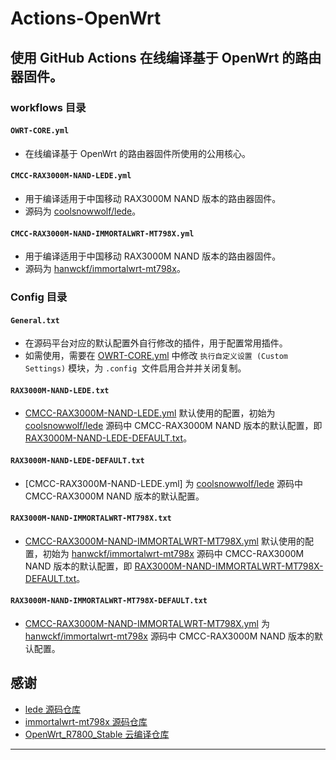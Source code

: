# Actions-OpenWrt

## 使用 GitHub Actions 在线编译基于 OpenWrt 的路由器固件。

### workflows 目录

#### `OWRT-CORE.yml`
- 在线编译基于 OpenWrt 的路由器固件所使用的公用核心。

#### `CMCC-RAX3000M-NAND-LEDE.yml`
- 用于编译适用于中国移动 RAX3000M NAND 版本的路由器固件。
- 源码为 [coolsnowwolf/lede](https://github.com/coolsnowwolf/lede)。

#### `CMCC-RAX3000M-NAND-IMMORTALWRT-MT798X.yml`
- 用于编译适用于中国移动 RAX3000M NAND 版本的路由器固件。
- 源码为 [hanwckf/immortalwrt-mt798x](https://github.com/hanwckf/immortalwrt-mt798x)。

### Config 目录

#### `General.txt`
- 在源码平台对应的默认配置外自行修改的插件，用于配置常用插件。
- 如需使用，需要在 [OWRT-CORE.yml](.github/workflows/OWRT-CORE.yml) 中修改 `执行自定义设置 (Custom Settings)` 模块，为 `.config `文件启用合并并关闭复制。

#### `RAX3000M-NAND-LEDE.txt`
- [CMCC-RAX3000M-NAND-LEDE.yml](.github/workflows/CMCC-RAX3000M-NAND-LEDE.yml) 默认使用的配置，初始为 [coolsnowwolf/lede](https://github.com/coolsnowwolf/lede) 源码中 CMCC-RAX3000M NAND 版本的默认配置，即 [RAX3000M-NAND-LEDE-DEFAULT.txt](Config/RAX3000M-NAND-LEDE-DEFAULT.txt)。

#### `RAX3000M-NAND-LEDE-DEFAULT.txt`
- [CMCC-RAX3000M-NAND-LEDE.yml] 为 [coolsnowwolf/lede](https://github.com/coolsnowwolf/lede) 源码中 CMCC-RAX3000M NAND 版本的默认配置。

#### `RAX3000M-NAND-IMMORTALWRT-MT798X.txt` 
- [CMCC-RAX3000M-NAND-IMMORTALWRT-MT798X.yml](.github/workflows/CMCC-RAX3000M-NAND-IMMORTALWRT-MT798X.yml) 默认使用的配置，初始为 [hanwckf/immortalwrt-mt798x](https://github.com/hanwckf/immortalwrt-mt798x) 源码中 CMCC-RAX3000M NAND 版本的默认配置，即 [RAX3000M-NAND-IMMORTALWRT-MT798X-DEFAULT.txt](Config/RAX3000M-NAND-IMMORTALWRT-MT798X-DEFAULT.txt)。

#### `RAX3000M-NAND-IMMORTALWRT-MT798X-DEFAULT.txt` 
- [CMCC-RAX3000M-NAND-IMMORTALWRT-MT798X.yml](.github/workflows/CMCC-RAX3000M-NAND-IMMORTALWRT-MT798X.yml) 为 [hanwckf/immortalwrt-mt798x](https://github.com/hanwckf/immortalwrt-mt798x) 源码中 CMCC-RAX3000M NAND 版本的默认配置。

## 感谢

- [lede 源码仓库](https://github.com/coolsnowwolf/lede)
- [immortalwrt-mt798x 源码仓库](https://github.com/hanwckf/immortalwrt-mt798x)
- [OpenWrt_R7800_Stable 云编译仓库](https://github.com/yaya131/OpenWrt_R7800_Stable)

---
